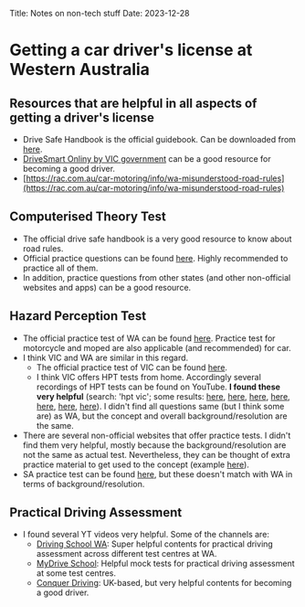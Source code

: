 Title: Notes on non-tech stuff
Date: 2023-12-28

# Getting a car driver's license at Western Australia
## Resources that are helpful in all aspects of getting a driver's license
- Drive Safe Handbook is the official guidebook. Can be downloaded from [here](https://www.transport.wa.gov.au/licensing/rules-of-the-road.asp).
- [DriveSmart Onliny by VIC government](http://drivesmart.vic.gov.au/) can be a good resource for becoming a good driver.
- [https://rac.com.au/car-motoring/info/wa-misunderstood-road-rules](https://rac.com.au/car-motoring/info/wa-misunderstood-road-rules)

## Computerised Theory Test
- The official drive safe handbook is a very good resource to know about road rules.
- Official practice questions can be found [here](https://www.transport.wa.gov.au/licensing/rules-of-the-road.asp). Highly recommended to practice all of them.
- In addition, practice questions from other states (and other non-official websites and apps) can be a good resource.
## Hazard Perception Test
- The official practice test of WA can be found [here](https://www.transport.wa.gov.au/licensing/hazard-perception-test.asp). Practice test for motorcycle and moped are also applicable (and recommended) for car.
- I think VIC and WA are similar in this regard. 
    - The official practice test of VIC can be found [here](https://www.vicroads.vic.gov.au/licences/your-ps/get-your-ps/hazard-perception-practice-test).
    - I think VIC offers HPT tests from home. Accordingly several recordings of HPT tests can be found on YouTube. **I found these very helpful** (search: 'hpt vic'; some results: [here](https://www.youtube.com/watch?v=NGpSJT90afk), [here](https://www.youtube.com/watch?v=nSYOsfvN0HM), [here](https://www.youtube.com/watch?v=0983GCxX3n8), [here](https://www.youtube.com/watch?v=FgQSAIkhR7o), [here](https://www.youtube.com/watch?v=DqfxnYwpeF4), [here](https://www.youtube.com/watch?v=eoVNiZoKTgA), [here](https://www.youtube.com/watch?v=H40Uu_4SDOc)). I didn't find all questions same (but I think some are) as WA, but the concept and overall background/resolution are the same.
- There are several non-official websites that offer practice tests. I didn't find them very helpful, mostly because the background/resolution are not the same as actual test. Nevertheless, they can be thought of extra practice material to get used to the concept (example [here](https://www.easydrivingtest.com.au/driver-knowledge-tests/hpt/)).
- SA practice test can be found [here](https://mylicence.sa.gov.au/hazard-perception-test), but these doesn't match with WA in terms of background/resolution.
## Practical Driving Assessment
- I found several YT videos very helpful. Some of the channels are:
    - [Driving School WA](https://www.youtube.com/@DrivingSchoolWA): Super helpful contents for practical driving assessment across different test centres at WA.
    - [MyDrive School](https://www.youtube.com/@mydriveschool): Helpful mock tests for practical driving assessment at some test centres.
    - [Conquer Driving](https://www.youtube.com/@ConquerDriving): UK-based, but very helpful contents for becoming a good driver.